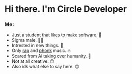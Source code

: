 # Hi there. I'm Circle Developer
### Me:
- Just a student that likes to make software. 💯
- Sigma male. 💪😎
- Intrested in new things. 🧐
- Only [rap](https://open.spotify.com/artist/6fOMl44jA4Sp5b9PpYCkzz) and [phonk](https://open.spotify.com/playlist/2TcSc6Ix353KJSwItwsJbC) music. 🔥
- Scared from Ai taking over humanity. 😬
- Not at all creative. 😐
- Also idk what else to say here. 🙃



